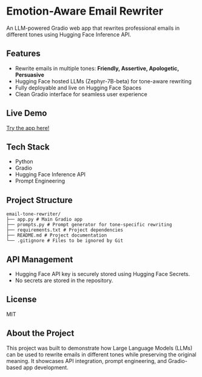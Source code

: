 #  Emotion-Aware Email Rewriter

An LLM-powered Gradio web app that rewrites professional emails in different tones using Hugging Face Inference API.

##  Features
- Rewrite emails in multiple tones: **Friendly, Assertive, Apologetic, Persuasive**
- Hugging Face hosted LLMs (Zephyr-7B-beta) for tone-aware rewriting
- Fully deployable and live on Hugging Face Spaces
- Clean Gradio interface for seamless user experience

##  Live Demo
 [Try the app here!](https://huggingface.co/spaces/RonnieX7/email-tone-rewriter)

##  Tech Stack
- Python
- Gradio
- Hugging Face Inference API
- Prompt Engineering

##  Project Structure
```
email-tone-rewriter/
├── app.py # Main Gradio app
├── prompts.py # Prompt generator for tone-specific rewriting
├── requirements.txt # Project dependencies
├── README.md # Project documentation
└── .gitignore # Files to be ignored by Git
```

##  API Management
- Hugging Face API key is securely stored using Hugging Face Secrets.
- No secrets are stored in the repository.

##  License
MIT

##  About the Project
This project was built to demonstrate how Large Language Models (LLMs) can be used to rewrite emails in different tones while preserving the original meaning. It showcases API integration, prompt engineering, and Gradio-based app development.

